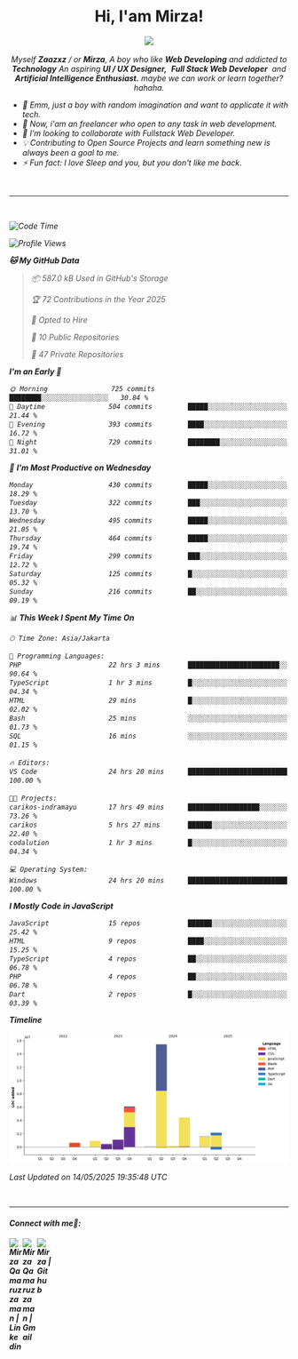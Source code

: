 <h1 align="center">Hi, I'am Mirza!</h1>
<p align="center">
  <a href="https://github.com/Ratheshan03/readme-typing-svg"><img src="https://readme-typing-svg.herokuapp.com?lines=UI+/+UX+Designer;Full+Stack+Web+Developer;IT+Enthusiast;Artificial+Intelligence+Addicted;&center=true&width=500&height=50"></a>
</p>

<p align="center">
  <em>
    Myself <b>Zaazxz</b> / or <b>Mirza</b>, A boy who like <b>Web Developing</b> and addicted to <b>Technology</b>
    An aspiring <b>UI / UX Designer,</b>&nbsp; <b>Full Stack Web Developer</b>&nbsp; and <b> Artificial Intelligence Enthusiast.</b> maybe we can work or learn together? hahaha.
  <br>
</p>

- 🧞 Emm, just a boy with random imagination and want to applicate it with tech.
- 🔭 Now, i'am an freelancer who open to any task in web development.
- 👯 I’m looking to collaborate with Fullstack Web Developer.
- 💡 Contributing to Open Source Projects and learn something new is always been a goal to me.
- ⚡ Fun fact: I love Sleep and you, but you don't like me back.
<br>

---

<br>

<!--START_SECTION:waka-->
![Code Time](http://img.shields.io/badge/Code%20Time-812%20hrs%2045%20mins-blue)

![Profile Views](http://img.shields.io/badge/Profile%20Views-0-blue)

**🐱 My GitHub Data** 

> 📦 587.0 kB Used in GitHub's Storage 
 > 
> 🏆 72 Contributions in the Year 2025
 > 
> 💼 Opted to Hire
 > 
> 📜 10 Public Repositories 
 > 
> 🔑 47 Private Repositories 
 > 
**I'm an Early 🐤** 

```text
🌞 Morning                725 commits         ████████░░░░░░░░░░░░░░░░░   30.84 % 
🌆 Daytime                504 commits         █████░░░░░░░░░░░░░░░░░░░░   21.44 % 
🌃 Evening                393 commits         ████░░░░░░░░░░░░░░░░░░░░░   16.72 % 
🌙 Night                  729 commits         ████████░░░░░░░░░░░░░░░░░   31.01 % 
```
📅 **I'm Most Productive on Wednesday** 

```text
Monday                   430 commits         █████░░░░░░░░░░░░░░░░░░░░   18.29 % 
Tuesday                  322 commits         ███░░░░░░░░░░░░░░░░░░░░░░   13.70 % 
Wednesday                495 commits         █████░░░░░░░░░░░░░░░░░░░░   21.05 % 
Thursday                 464 commits         █████░░░░░░░░░░░░░░░░░░░░   19.74 % 
Friday                   299 commits         ███░░░░░░░░░░░░░░░░░░░░░░   12.72 % 
Saturday                 125 commits         █░░░░░░░░░░░░░░░░░░░░░░░░   05.32 % 
Sunday                   216 commits         ██░░░░░░░░░░░░░░░░░░░░░░░   09.19 % 
```


📊 **This Week I Spent My Time On** 

```text
🕑︎ Time Zone: Asia/Jakarta

💬 Programming Languages: 
PHP                      22 hrs 3 mins       ███████████████████████░░   90.64 % 
TypeScript               1 hr 3 mins         █░░░░░░░░░░░░░░░░░░░░░░░░   04.34 % 
HTML                     29 mins             █░░░░░░░░░░░░░░░░░░░░░░░░   02.02 % 
Bash                     25 mins             ░░░░░░░░░░░░░░░░░░░░░░░░░   01.73 % 
SQL                      16 mins             ░░░░░░░░░░░░░░░░░░░░░░░░░   01.15 % 

🔥 Editors: 
VS Code                  24 hrs 20 mins      █████████████████████████   100.00 % 

🐱‍💻 Projects: 
carikos-indramayu        17 hrs 49 mins      ██████████████████░░░░░░░   73.26 % 
carikos                  5 hrs 27 mins       ██████░░░░░░░░░░░░░░░░░░░   22.40 % 
codalution               1 hr 3 mins         █░░░░░░░░░░░░░░░░░░░░░░░░   04.34 % 

💻 Operating System: 
Windows                  24 hrs 20 mins      █████████████████████████   100.00 % 
```

**I Mostly Code in JavaScript** 

```text
JavaScript               15 repos            ██████░░░░░░░░░░░░░░░░░░░   25.42 % 
HTML                     9 repos             ████░░░░░░░░░░░░░░░░░░░░░   15.25 % 
TypeScript               4 repos             ██░░░░░░░░░░░░░░░░░░░░░░░   06.78 % 
PHP                      4 repos             ██░░░░░░░░░░░░░░░░░░░░░░░   06.78 % 
Dart                     2 repos             █░░░░░░░░░░░░░░░░░░░░░░░░   03.39 % 
```



**Timeline**

![Lines of Code chart](https://raw.githubusercontent.com/zaazxz/zaazxz/main/assets/bar_graph.png)


 Last Updated on 14/05/2025 19:35:48 UTC
<!--END_SECTION:waka-->

<br>

---

<h4> Connect with me🤝: <h4>
  </hr>
  <a href="https://www.linkedin.com/in/mirzaqamaruzzaman18/">
   <img align="left" alt=" Mirza Qamaruzzaman | Linkedin" width="24px" src="https://www.vectorlogo.zone/logos/linkedin/linkedin-icon.svg" />
  </a>
  <a href="mailto:mirzaqamaruzzaman18@gmail.com">
    <img align="left" alt=" Mirza Qamaruzzaman | Gmail" width="26px" src="https://www.vectorlogo.zone/logos/gmail/gmail-icon.svg" />
  </a>
   <a href="https://github.com/zaazxz">
    <img align="left" alt=" Mirza | Github" width="26px" src="https://www.vectorlogo.zone/logos/github/github-tile.svg" />
  </a>
  <br>
